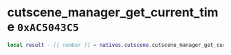 # cutscene_manager_get_current_time `0xAC5043C5`

```lua
local result --[[ number ]] = natives.cutscene.cutscene_manager_get_current_time()
```